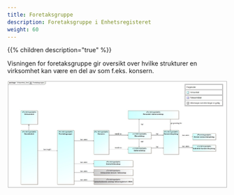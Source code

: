 ```yaml
---
title: Foretaksgruppe
description: Foretaksgruppe i Enhetsregisteret
weight: 60
---
```


{{% children description="true" %}}

Visningen for foretaksgruppe gir oversikt over hvilke strukturer en virksomhet kan være en del av som f.eks. konsern.

![foretaksGruppe](https://github.com/brreg/informasjonsmodeller/blob/main/enhetsregisteret/forretningsobjektmodeller/foretaksgruppe.jpg?raw=true)

